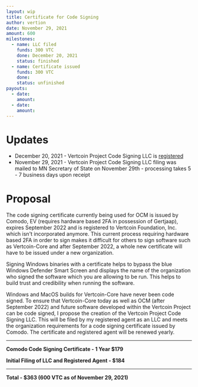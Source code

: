 ```yaml
---
layout: wip
title: Certificate for Code Signing
author: vertion
date: November 29, 2021
amount: 600
milestones:
  - name: LLC filed
    funds: 300 VTC
    done: December 20, 2021
    status: finished
  - name: Certificate issued
    funds: 300 VTC
    done:
    status: unfinished
payouts:
  - date:
    amount:
  - date:
    amount:
---
```

# Updates

- December 20, 2021 - Vertcoin Project Code Signing LLC is [registered](https://mblsportal.sos.state.mn.us/Business/SearchDetails?filingGuid=6c90bdad-c661-ec11-91b6-00155d32b93a) 
- November 29, 2021 - Vertcoin Project Code Signing LLC filing was mailed to MN Secretary of State on November 29th - processing takes 5 - 7 business days upon receipt 

# Proposal

The code signing certificate currently being used for OCM is issued by Comodo, EV (requires hardware based 2FA in possession of Gertjaap), expires September 2022 and is registered to Vertcoin Foundation, Inc. which isn't incorporated anymore.  This current process requiring hardware based 2FA in order to sign makes it difficult for others to sign software such as Vertcoin-Core and after September 2022, a whole new certificate will have to be issued under a new organization.  

Signing Windows binaries with a certificate helps to bypass the blue Windows Defender Smart Screen and displays the name of the organization who signed the software which you are allowing to be run.  This helps to build trust and credibility when running the software.  

Windows and MacOS builds for Vertcoin-Core have never been code signed.  To ensure that Vertcoin-Core today as well as OCM (after September 2022) and future software developed within the Vertcoin Project can be code signed, I propose the creation of the Vertcoin Project Code Signing LLC.  This will be filed by my registered agent as an LLC and meets the organization requirements for a code signing certificate issued by Comodo. The certificate and registered agent will be renewed yearly.

___________

**Comodo Code Signing Certificate - 1 Year $179**

**Initial Filing of LLC and Registered Agent - $184**

___________

**Total - $363 (600 VTC as of November 29, 2021)**

